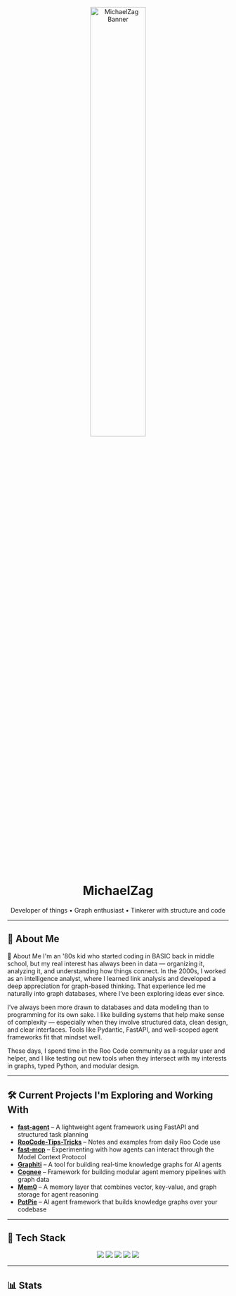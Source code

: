 <!-- Banner -->
<p align="center">
  <img src="https://i.imgur.com/3ug2bNr.png" alt="MichaelZag Banner" height="50%" />
</p>

<h1 align="center">MichaelZag</h1>

<p align="center">
  Developer of things • Graph enthusiast • Tinkerer with structure and code
</p>

---

## 🧠 About Me

🧠 About Me
I'm an '80s kid who started coding in BASIC back in middle school, but my real interest has always been in data — organizing it, analyzing it, and understanding how things connect. In the 2000s, I worked as an intelligence analyst, where I learned link analysis and developed a deep appreciation for graph-based thinking. That experience led me naturally into graph databases, where I’ve been exploring ideas ever since.

I’ve always been more drawn to databases and data modeling than to programming for its own sake. I like building systems that help make sense of complexity — especially when they involve structured data, clean design, and clear interfaces. Tools like Pydantic, FastAPI, and well-scoped agent frameworks fit that mindset well.

These days, I spend time in the Roo Code community as a regular user and helper, and I like testing out new tools when they intersect with my interests in graphs, typed Python, and modular design.

---

## 🛠️ Current Projects I'm Exploring and Working With

- **[fast-agent](https://github.com/Michaelzag/fast-agent)** – A lightweight agent framework using FastAPI and structured task planning  
- **[RooCode-Tips-Tricks](https://github.com/Michaelzag/RooCode-Tips-Tricks)** – Notes and examples from daily Roo Code use  
- **[fast-mcp](https://github.com/Michaelzag/fast-mcp)** – Experimenting with how agents can interact through the Model Context Protocol  
- **[Graphiti](https://github.com/getzep/graphiti)** – A tool for building real-time knowledge graphs for AI agents  
- **[Cognee](https://github.com/topoteretes/cognee)** – Framework for building modular agent memory pipelines with graph data  
- **[Mem0](https://github.com/mem0ai/mem0)** – A memory layer that combines vector, key-value, and graph storage for agent reasoning  
- **[PotPie](https://github.com/potpie-ai/potpie)** – AI agent framework that builds knowledge graphs over your codebase

---

## 🔧 Tech Stack

<p align="center">
  <img src="https://img.shields.io/badge/Neo4j-18B4F1?style=for-the-badge&logo=neo4j&logoColor=white"/>
  <img src="https://img.shields.io/badge/FastAPI-009688?style=for-the-badge&logo=fastapi&logoColor=white"/>
  <img src="https://img.shields.io/badge/Pydantic-294E80?style=for-the-badge"/>
  <img src="https://img.shields.io/badge/Python-3776AB?style=for-the-badge&logo=python&logoColor=white"/>
  <img src="https://img.shields.io/badge/Docker-0db7ed?style=for-the-badge&logo=docker&logoColor=white"/>
</p>

---

## 📊 Stats

<p align="center">
